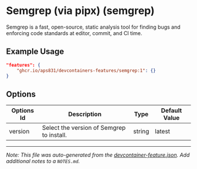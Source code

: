 

# Semgrep (via pipx) (semgrep)

Semgrep is a fast, open-source, static analysis tool for finding bugs and enforcing code standards at editor, commit, and CI time.

## Example Usage

```json
"features": {
    "ghcr.io/aps831/devcontainers-features/semgrep:1": {}
}
```

## Options

| Options Id | Description | Type | Default Value |
|-----|-----|-----|-----|
| version | Select the version of Semgrep to install. | string | latest |



---

_Note: This file was auto-generated from the [devcontainer-feature.json](https://github.com/aps831/devcontainers-features/blob/main/src/semgrep/devcontainer-feature.json).  Add additional notes to a `NOTES.md`._
